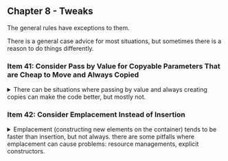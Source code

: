 ## Chapter 8 - Tweaks

<summary>
The general rules have exceptions to them.
</summary>

There is a general case advice for most situations, but sometimes there is a reason to do things differently.

### Item 41: Consider Pass by Value for Copyable Parameters That are Cheap to Move and Always Copied

<details>
<summary>
There can be situations where passing by value and always creating copies can make the code better, but mostly not.
</summary>

some function parameters are designed to be copied (copy and move are the same for this issue),in general, we should copy rvalue arguments, and move lvalue arguments. in this example, we have two functions, based on the type of the argument. depending on the compilers, we might not be able to inline to functions, which would mean real code bloat, not just source code duplication.

```cpp
class Widget {
    public:
    void addName(const std::string & newName)
    {
        names.push_back(newName);
    }
    void addName(std::string&& newName)
    {
        names.push_back(std::move(newName));
    }

    private:
    std::vector<std::string> names;
};
```

on thine we can do is use perfect forwarding, the removes the duplication in the source code, and even opens up some more possibilities to pass to the function, but the downside is that we might have even more functions, less inlining, and this code must be written in the header file as part of the class declaration. and if the user somehow passes an argument of an incompatible class, we can get the monster sized compiler warnings.

```cpp
class Widget {
    public:
    template <typename T>
    void addName(T&& newName) //universal reference
    {
        names.push_back(std::forward<T>(newName));
    }
    //...
};
```

if we want to make this function clear, short, not intimidating, and only one, we might need to drop a core principle of C++. it's time to pass by value again. we are allowed to call _std::move_ on the parameter, because we know it was created right now for this function,as a copy of the argument, and is completely independent from it. and this is the final use of the parameter. so if someone down the line want to move from it, be our guest.

```cpp
class Widget {
    public:
    void addName(std::string newName) //copy by value
    {
        names.push_back(std::move(newName)); //make it eligible for moving
    }
    //...
};
```

the common reason to avoid pass-by-value was to avoid copies. anytime we performed this operation, we made a call to the copy constructor. the trick in c++11 is that we now also have a move constructor, so things can be cheaper. even if we are creating a new object, maybe it's not that expensive anymore.

```cpp
Widget w;
std::string name("bart");
w.addName(name); // 1. called with lvalue. one call to copy constructor
w.addName(name + "Jeanne"); //2. addName is called with a rvalue, so we create the string locally, but pass it to the function as an rvalue with the move constructor.
```

this is nice, but there are some problems lurking.

if we think back to the three version of the function we considered before(const rvalue, lvalue, templated for universal reference). the first two are 'by-reference-approaches'.

Overloading: one copy constructor, one move. no cost for bounding.
Using A universal reference: again, no cost for bounding. one copy constructor, one move.
passing by value: a new std::string must be created, and then we always perform a move. so one copy constructor plus a move for lvalue , or two calls to _std::move_ for rvalues.

seems to be less good, so why does the item suggest something else?

> "Consider pass by value for copyable parameters that are cheap to move and always copied."

1. **Consider** is a key word, the benefits of reducing code bloat don't always offset the costs of the copies and moves.
2. "Consider pass by value for **copyable parameters**..." - parameters that aren't copyable only have move semantics, they aren't part of this item. if the parameters is move only, there's no need for two functions in the first place. in this example we have a _std::unique_ptr_ (a move only type) as a data member.

   ```cpp
   class Widget {

   public:
       void setPtr (std::unique_ptr<std::string> && ptr)
       {
           p = std::move(ptr);
       }
       void setPtrValue (std::unique<std::string> ptr)
       {
           p = std::move(ptr);
       }
       private:
       std::unique_ptr<std::string> p;
   };
   Widget w;
   w.setPtr(std::make_unique<std::string>("Modern C++"));
   w.setPtrValue(std::make_unique<std::string>("pass By value?"));
   ```

   the cost to call the classic (rvalue) function is one move (from the rvalue created by make_unique to the function itself) before reaching the function itself. the cost for the pass by value function is two moves.one to create the object, and another to move from it into the move constructor. that's twice as many operations again.

3. "...that are **cheap to move**..." if moving is a single operation, the cost of an extra move might not be so large, the benefits from the reduced code bloat and extra inlining might be worth it.
4. "...and **always copied**." we should only consider this approach if we are always copying the value, if the value is checked and validated before the copy, it might not be great.
   ```cpp
   class Widget{
       public:
       void addName(std::string newName) //pass by value
       {
           if ((name.length()>= minLen) && (name.length()<= maxLen))
           {
               names.push_back(std::move(newName));
           }
       }
       private:
       //... minLen, manLen, names vector
   }
   ```
   in this case, even if don't end up pushing newName into the vector, we still paid for making a copy of it, this wouldn't happen had we used references

even if everything holds true (an unconditional copy, cheap to move,copyable type, and we really considered the options), it still might not be a good idea.

#### Assignment vs Construction

a function can copy a a parameter either via _construction_ (using the copy or move constructors) or by _assignment_ (copy or move assignment operator). if the function uses construction, then we saw all that there is to see, but for assignment, we might have some extra things to consider.

```cpp
class Password{
public:
    explicit Password(std::string pwd) //pass by value and construction
    :text(std::move(pwd))
    {
    }
    void changeTo(std::string newPwd)
    {
        text = std::move(newPwd); //assignment
    }
private:
    std::string text; //let's pretend we didn't store a password as plain text
};

std::string initPwd("lets say this is a real password!");
Password p(initPwd);
std::string newPassword = "Another totally real password!";
p.changeTo(newPassword);
```

the call to changeValue requires to create a copy of the std::string (copy constructor for lvalue), and before the assignment, we clear the old text value (assume we've checked they aren't the same), and now we use the move constructor to store the new password, and de-allocate the memory for it. So two operations in total (allocation for the copy and de-allocation for the assignment).

had we used the overloading approached, we could probably avoid the costs, because the old password already has enough memory allocated. we don't need to pay for allocation when creating parameter (we take by reference), and if the memory we have is sufficient, we don't need to request anything more

```cpp
class Password{
public:
    //...
    void changeTo(const std::string & newPwd) //the overload for lvalue
    {
        text = newPwd; //we can re-use the text.capacity.
    }
private:
    //..
};

std::string initPwd("lets say this is a real password!");
Password p(initPwd);
std::string newPassword = "Another totally real password!";
p.changeTo(newPassword);
```

of course, if we had tried to request a really long new password, there would be no difference in costs. at both cases we would require to allocate extra memory and release the older memory. but when using pass-by-value, this can't be avoided. The costs of assignment based copying depends on the data stored in the participating objects, some library classes (std::string, std::vector) know how to optimize when possible.
this usually comes into play when using lvalue arguments, for rvalue arguments, we can avoid true copies most of the time and use move semantics.

this makes the computation of which code is suitable for 'pass-by-value' even more complicated.

in general, for software that is build for speed, we shouldn't use 'pass-by-value' at all. these games and assumptions about 'one extra move won't hurt in the long run if we get less code bloat' don't hold, even more if there is a chain of functions that employ this idea, one extra operation at each level can lead to several extra operations for each call, and maybe several copies that could have been avoided if we simply accepted that we might have a slightly larger binary file.

#### Slicing

unrelated to performance, passing by value is suspectable to _'the slicing problem'_, this happens when we pass a derived object by value to a function that expects a base class object. this is a c++98 issue, and part of why we moved away from pass-by-value to pass-by-reference

```cpp
class Widget{};
class SpecialWidget : public Widget{};
void processWidget(Widget w); //pass by value, base class
SpecialWidget sw;
processWidget(sw); //oops! pass by value! slicing! this will be seen as Widget, not a SpecialWidget
```

#### Things to Remember

> - For copyable, cheap-to-move parameters that are always copied, pass by value
>   may be nearly as efficient as pass by reference, it’s easier to implement, and it
>   can generate less object code.
> - Copying parameters via construction may be significantly more expensive
>   than copying them via assignment.
> - Pass by value is subject to the slicing problem, so it’s typically inappropriate
>   for base class parameter types.

</details>

### Item 42: Consider Emplacement Instead of Insertion

<details>
<summary>
Emplacement (constructing new elements on the container) tends to be faster than insertion, but not always. there are some pitfalls where emplacement can cause problems: resource managements, explicit constructors.
</summary>

when we have a container, we should sometimes use emplacement rather than insertion.

consider the following example, we have a vector of strings, and we try to add another element to it. in general, the insertion function (like _.push_back()_) are overloaded for both lvalue and rvalue.

```cpp
template <class T, Class Allocator<T>>
class vector {
    public:
    //...
    void push_back(const T& x); //lvalue
    void push_back(T && x); //rvalue
};

std::vector<std::string> vs
vs.push_back("Stacy");
```

so in our call, the compiler creates a temporary value for from the string literal when calling the function.

```cpp
vs.push_back(std::string("Stacy"));
```

but if we drill deeper, we have an extra constructor and destructor calls which we didn't notice.

1. we create a temporary std::string value from the string literal with the approximate **constructor**, this objects is an unnamed rvalue, so we'll call it 'temp'.
2. we pass this 'temp' object into the vector's _.push_back()_ function as an rvalue, and now we push it inside the vector with a **move constructor**.
3. being moved from, and temporary rvalue object, we call the **destructor** for 'temp'.

we are paying for an extra constructor and destructor call that we don't need, we could avoid this by using the emplacement functions! of course, this involves perfect forwarding, we can use _.emplace_back()_ or _.emplace_front()_ for every container that supports _.push_back()_ and _.push_front()_. only _std::forward_list_ has _.emplace_after()_ (matching _.insert_after()_) and _std::array_ doesn't have emplacements at all.

another gain from the emplacement functions is that we can use all sorts of arguments, not just complete objects! we just need to avoid braced uniform initializations

```cpp
vs.emplace_back("Stacy");
vs.emplace_back(50,'x'); // call the std::string constructor that makes 50 'x' characters
```

insertion functions take complete objects, while emplacement functions construct the objects in place and take the arguments needs for the constructor calls. this doesn't matter much with lvalue arguments, but makes a difference for rvalue objects.

```cpp
std::string s = "Queen of Disco";
vs.push_back(s); //copy constructor called.
vs.emplace_back(s); //also, copy constructor called.
```

#### Why Not Always Use Emplacement?

there are case where insertion operations are better than emplacements, this is implementation dependent, and also depend on the containers,the arguments, the safety guarantees and even the location where the insertion/emplacement takes place. benchmarking is the only way to know for sure.

but if we want some heuristic, we can says that if the following conditions are satisfied, emplacement is probably the faster approach. alternatively, each condition represents a situation where insertion has an advantage over emplacement.

> - **The value being added is constructed into the container, not assigned**

in the opening example, we had a value being constructed, but if we change it a bit, the emplacement operation loses it's edge.

```cpp
std::vector<std::string> vs;
vs.emplace(vs.begin(),"Stacy");
```

most implementation won't construct the object immediately on the memory vs\[0], they would rather create a temporary object and than move from it. which means the primary advantage is gone.

```cpp
vs[0]= std::move(std::string("Stacy"));
```

containers can be either construction based or assignment based, most containers are node-based and use constructions, with notable exceptions of _std::vector_, _std::deque_ and _std::string_. we can use _.emplace_back()_ to force a construction on most non-node containers, and _.emplace_front()_ for the _std::deque_ container.

> - **The argument type(s) being passed differ from the type held by the container**

as before, the main advantage of emplacement is not using temporary objects, but if the arguments is already of the correct type, there won't be a needless object creation.

> - **The Container is unlikely to reject the new value as a duplicate**

if the container permits duplicates, emplacement is fine, but if we require unique values, the implementation might create a temporary object to compare with the values and then move from it if needed. thus nullifying the main edge over insertion once again.

if we return to our example, we can see why it likely that emplacement will be better than insertion:

1. we construct the value, as we are using _emplace_back()_.
2. the argument type is `const char *`, rather than _std::string_
3. there is no duplicate checking in the container.

```cpp
vs.emplace_back("Stacy");
```

#### Resource Managements

if we want to add a new _std::shared_ptr_ to the list that has a custom deleter, we would prefer to create it with the utility function of _std::make_shared_. but since we can't add the custom deleter, we must use the naked new operator.

```cpp
std::list<std::shared_ptr<Widget>> widget_ptrs;
void killWidget(Widget *pWidget); //custom deleter
widget_ptrs.push_back(std::shared_ptr<Widget>(new Widget, killWidget));
//widget_ptrs.push_back({new Widget, killWidget}); //same
```

1. in either type of call, we would create a temporary _std::shared_ptr_ to hold the result of the 'new' operator.
2. _.push_back()_ takes a temporary rvalue by reference, but it fails to allocate memory for it.
3. the exception is propagated upwards, and the temporary _std::shared_ptr_ is destroyed, along with the memory it requested. no memory leaks were added.

could the temporary object creation be avoided with using _emplace_back()_?

```cpp
std::list<std::shared_ptr<Widget>> widget_ptrs;
void killWidget(Widget *pWidget); //custom deleter
widget_ptrs.emplace_back(new Widget, killWidget);
```

1. the _new Widget_ is perfect forwarded, the container tries to allocate a memory for the node where it would construct the _std::shared_ptr_ object, but fails.
2. as the exception is propagated upwards, no one has custody of the results of the call to the _new Widget_, so the naked pointer is lost and we have a memory leak.

the same problem could happen with _std::unique_ptr_ with a custom deleter. the RAII classes are only useful if they take control over the resources immediately, any time wasted between the creation of the resource and the acquisition is putting the concept at risk. using perfect forwarding means we hold construction until we are sure we can construct the object at the optimal place, but this means we increase the window of time where resource are un-managed.

the correct way to write the above code is by first creating the _std::shared_ptr_ and then moving it into the container. but this means we don't have an advantage for emplacement over insertion.

```cpp
std::shared_ptr<Widget> spw (new Widget, killWidget);
widget_ptrs.push_back(std::move(spw));
widget_ptrs.emplace_back(std::move(spw));
```

#### Explicit Constructors

another case that emplacement operations have issues is for explicit constructors. if we have a container of _std::regex_ expressions, it's possible call an emplacement function with _nullptr_ as an argument, but not insertion.

```cpp
std::vector<std::regex> regex_expressions;
//std::regex r = nullptr; //this doesn't work
//regex_expressions.push_back(nullptr);//this doesn't work
regex_expressions.emplace_back(nullptr); //so why does this work? with no warnings!?
```

the reason is that _std::regex_ has a constructor for characters strings, but it's only an explicit constructor.

```cpp
std::regex upperCaseWord("[A-Z]+"); //one or more characters from A to Z.
//std::regex r = nullptr; //this doesn't work
//regex_expressions.push_back(nullptr);//this doesn't work
std::regex r(nullptr); //this compiles, explicit conversion.
```

in both cases that don't compile, we are requesting an implicit conversion from the `const char*` pointer, which is not allowed. but in the emplacement function, we passing arguments to a constructor, so the explicit constructor is called.

the fact that the code compiles doesn't mean it runs, if we're lucky, it wll crash at runtime each time, if we're unlucky, we might need to hunt for this bug for many hours.

as a tangent. the two forms of initializations are different, the first form is called 'copy initialization',and the second form is 'direct initialization'. copy initialization isn't allowed to call explicit constructors, only implicit.

```cpp
std::regex r1 = nullptr; //error! doesn't compile!
std::regex r2(nullptr); //compiles!
```

the emplacement functions use direct initializations, so they call explicit constructors

#### Things to Remember

> - In principle, emplacement functions should sometimes be more efficient than their insertion counterparts, and they should never be less efficient.
> - In practice, they’re most likely to be faster when
>   1. the value being added is constructed into the container, not assigned.
>   2. the argument type(s) passed differ from the type held by the container.
>   3. the container won’t reject the value being added due to it being a duplicate.
> - Emplacement functions may perform type conversions that would be rejected
>   by insertion functions.

</details>
